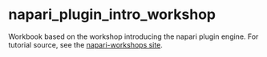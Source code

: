 # napari_plugin_intro_workshop
Workbook based on the workshop introducing the napari plugin engine. For tutorial source, see the [napari-workshops site](https://alisterburt.github.io/napari-workshops/SwissBIAS-1121/intro.html).
